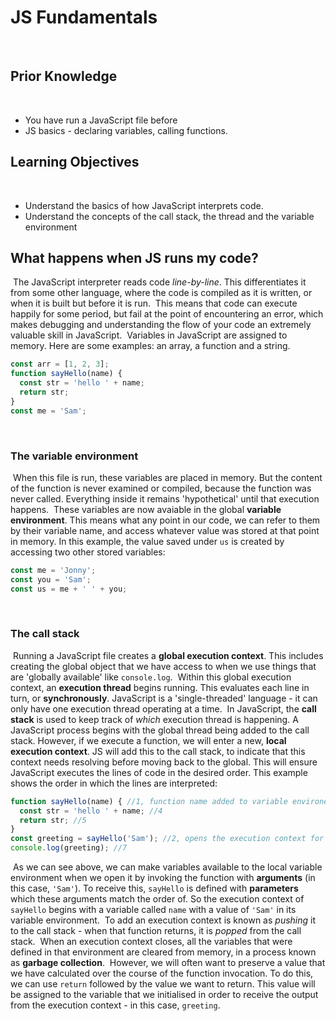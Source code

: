 # JS Fundamentals
​
## Prior Knowledge
​
- You have run a JavaScript file before
- JS basics - declaring variables, calling functions.
​
## Learning Objectives
​
- Understand the basics of how JavaScript interprets code.
- Understand the concepts of the call stack, the thread and the variable environment
​
## What happens when JS runs my code?
​
The JavaScript interpreter reads code _line-by-line_. This differentiates it from some other language, where the code is compiled as it is written, or when it is built but before it is run.
​
This means that code can execute happily for some period, but fail at the point of encountering an error, which makes debugging and understanding the flow of your code an extremely valuable skill in JavaScript.
​
Variables in JavaScript are assigned to memory. Here are some examples: an array, a function and a string.
​
```js
const arr = [1, 2, 3];
function sayHello(name) {
  const str = 'hello ' + name;
  return str;
}
const me = 'Sam';
```
​
### The variable environment
​
When this file is run, these variables are placed in memory. But the content of the function is never examined or compiled, because the function was never called. Everything inside it remains 'hypothetical' until that execution happens.
​
These variables are now avaiable in the global **variable environment**. This means what any point in our code, we can refer to them by their variable name, and access whatever value was stored at that point in memory. In this example, the value saved under `us` is created by accessing two other stored variables:
​
```js
const me = 'Jonny';
const you = 'Sam';
const us = me + ' ' + you;
```
​
### The call stack
​
Running a JavaScript file creates a **global execution context**. This includes creating the global object that we have access to when we use things that are 'globally available' like `console.log`.
​
Within this global execution context, an **execution thread** begins running. This evaluates each line in turn, or **synchronously**. JavaScript is a 'single-threaded' language - it can only have one execution thread operating at a time.
​
In JavaScript, the **call stack** is used to keep track of _which_ execution thread is happening. A JavaScript process begins with the global thread being added to the call stack. However, if we execute a function, we will enter a new, **local execution context**. JS will add this to the call stack, to indicate that this context needs resolving before moving back to the global. This will ensure JavaScript executes the lines of code in the desired order. This example shows the order in which the lines are interpreted:
​
```js
function sayHello(name) { //1, function name added to variable environemnt, then //3 'name' is given value passed in as argument
  const str = 'hello ' + name; //4
  return str; //5
}
const greeting = sayHello('Sam'); //2, opens the execution context for 'sayHello', then //6 when 'greeting' is given the value returned from the local execution context.
console.log(greeting); //7
```
​
As we can see above, we can make variables available to the local variable environment when we open it by invoking the function with **arguments** (in this case, `'Sam'`). To receive this, `sayHello` is defined with **parameters** which these arguments match the order of. So the execution context of `sayHello` begins with a variable called `name` with a value of `'Sam'` in its variable environment.
​
To add an execution context is known as _pushing_ it to the call stack - when that function returns, it is _popped_ from the call stack.
​
When an execution context closes, all the variables that were defined in that environment are cleared from memory, in a process known as **garbage collection**.
​
However, we will often want to preserve a value that we have calculated over the course of the function invocation. To do this, we can use `return` followed by the value we want to return. This value will be assigned to the variable that we initialised in order to receive the output from the execution context - in this case, `greeting`.